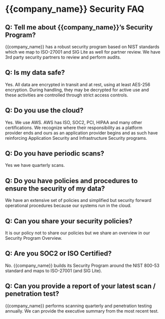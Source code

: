 # {{company_name}} Security FAQ

## Q: Tell me about {{company_name}}’s Security Program?

{{company_name}} has a robust security program based on NIST standards which we map to ISO-27001 and SIG Lite as well
for partner review.  We have 3rd party security partners to review and perform audits.

## Q: Is my data safe?

Yes.  All data are encrypted in transit and at rest, using at least AES-256 encryption.  During handling, they may be
decrypted for active use and these activities are controlled through strict access controls.

## Q: Do you use the cloud?

Yes.  We use AWS.  AWS has ISO, SOC2, PCI, HIPAA and many other certifications.  We recognize where their
responsibility as a platform provider ends and ours as an application provider begins and as such have reinforcing
Application Security and Infrastructure Security programs.

## Q: Do you have periodic scans?

Yes we have quarterly scans.

## Q: Do you have policies and procedures to ensure the security of my data?

We have an extensive set of policies and simplified but security forward operational procedures because our systems
run in the cloud.

## Q: Can you share your security policies?

It is our policy not to share our policies but we share an overview in our Security Program Overview.

## Q: Are you SOC2 or ISO Certified?

No.  {{company_name}} builds its Security Program around the NIST 800-53 standard and maps to ISO-27001 (and SIG Lite).

## Q: Can you provide a report of your latest scan / penetration test?

{{company_name}} performs scanning quarterly and penetration testing annually.  We can provide the executive summary
from the most recent test.
